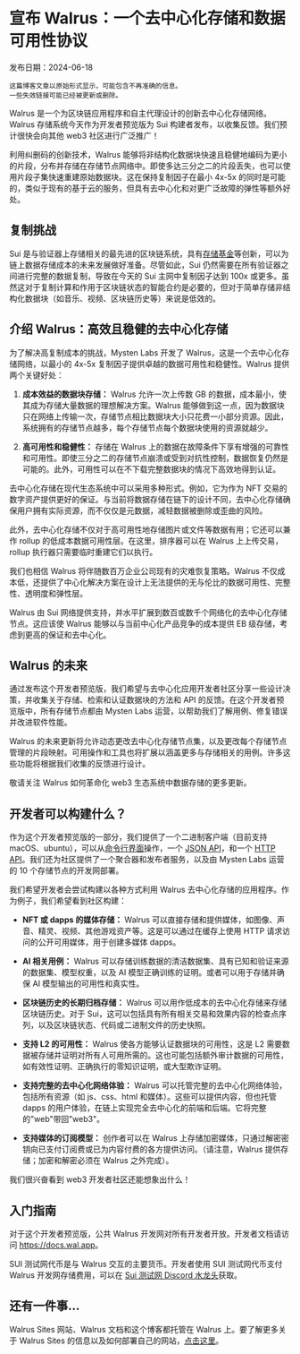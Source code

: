 # 宣布 Walrus：一个去中心化存储和数据可用性协议

发布日期：2024-06-18

```admonish warning
这篇博客文章以原始形式显示，可能包含不再准确的信息。
一些失效链接可能已经被更新或删除。
```

Walrus 是一个为区块链应用程序和自主代理设计的创新去中心化存储网络。Walrus 存储系统今天作为开发者预览版为 Sui 构建者发布，以收集反馈。我们预计很快会向其他 web3 社区进行广泛推广！

利用纠删码的创新技术，Walrus 能够将非结构化数据块快速且稳健地编码为更小的片段，分布并存储在存储节点网络中。即使多达三分之二的片段丢失，也可以使用片段子集快速重建原始数据块。这在保持复制因子在最小 4x-5x 的同时是可能的，类似于现有的基于云的服务，但具有去中心化和对更广泛故障的弹性等额外好处。

## 复制挑战

Sui 是与验证器上存储相关的最先进的区块链系统，具有[存储基金](https://docs.sui.io/concepts/tokenomics/storage-fund)等创新，可以为链上数据存储成本的未来发展做好准备。尽管如此，Sui 仍然需要在所有验证器之间进行完整的数据复制，导致在今天的 Sui 主网中复制因子达到 100x 或更多。虽然这对于复制计算和作用于区块链状态的智能合约是必要的，但对于简单存储非结构化数据块（如音乐、视频、区块链历史等）来说是低效的。

## 介绍 Walrus：高效且稳健的去中心化存储

为了解决高复制成本的挑战，Mysten Labs 开发了 Walrus，这是一个去中心化存储网络，以最小的 4x-5x 复制因子提供卓越的数据可用性和稳健性。Walrus 提供两个关键好处：

1. **成本效益的数据块存储：** Walrus 允许一次上传数 GB 的数据，成本最小，使其成为存储大量数据的理想解决方案。Walrus 能够做到这一点，因为数据块只在网络上传输一次，存储节点相比数据块大小只花费一小部分资源。因此，系统拥有的存储节点越多，每个存储节点每个数据块使用的资源就越少。

1. **高可用性和稳健性：** 存储在 Walrus 上的数据在故障条件下享有增强的可靠性和可用性。即使三分之二的存储节点崩溃或受到对抗性控制，数据恢复仍然是可能的。此外，可用性可以在不下载完整数据块的情况下高效地得到认证。

去中心化存储在现代生态系统中可以采用多种形式。例如，它为作为 NFT 交易的数字资产提供更好的保证。与当前将数据存储在链下的设计不同，去中心化存储确保用户拥有实际资源，而不仅仅是元数据，减轻数据被删除或歪曲的风险。

此外，去中心化存储不仅对于高可用性地存储图片或文件等数据有用；它还可以兼作 rollup 的低成本数据可用性层。在这里，排序器可以在 Walrus 上上传交易，rollup 执行器只需要临时重建它们以执行。

我们也相信 Walrus 将伴随数百万企业公司现有的灾难恢复策略。Walrus 不仅成本低，还提供了中心化解决方案在设计上无法提供的无与伦比的数据可用性、完整性、透明度和弹性层。

Walrus 由 Sui 网络提供支持，并水平扩展到数百或数千个网络化的去中心化存储节点。这应该使 Walrus 能够以与当前中心化产品竞争的成本提供 EB 级存储，考虑到更高的保证和去中心化。

## Walrus 的未来

通过发布这个开发者预览版，我们希望与去中心化应用开发者社区分享一些设计决策，并收集关于存储、检索和认证数据块的方法和 API 的反馈。在这个开发者预览版中，所有存储节点都由 Mysten Labs 运营，以帮助我们了解用例、修复错误并改进软件性能。

Walrus 的未来更新将允许动态更改去中心化存储节点集，以及更改每个存储节点管理的片段映射。可用操作和工具也将扩展以涵盖更多与存储相关的用例。许多这些功能将根据我们收集的反馈进行设计。

敬请关注 Walrus 如何革命化 web3 生态系统中数据存储的更多更新。

## 开发者可以构建什么？

作为这个开发者预览版的一部分，我们提供了一个二进制客户端（目前支持 macOS、ubuntu），可以从[命令行界面](../usage/client-cli_zh.md)操作，一个 [JSON API](../usage/json-api_zh.md)，和一个 [HTTP API](../usage/web-api_zh.md)。我们还为社区提供了一个聚合器和发布者服务，以及由 Mysten Labs 运营的 10 个存储节点的开发网部署。

我们希望开发者会尝试构建以各种方式利用 Walrus 去中心化存储的应用程序。作为例子，我们希望看到社区构建：

- **NFT 或 dapps 的媒体存储：** Walrus 可以直接存储和提供媒体，如图像、声音、精灵、视频、其他游戏资产等。这是可以通过在缓存上使用 HTTP 请求访问的公开可用媒体，用于创建多媒体 dapps。

- **AI 相关用例：** Walrus 可以存储训练数据的清洁数据集、具有已知和验证来源的数据集、模型权重，以及 AI 模型正确训练的证明。或者可以用于存储并确保 AI 模型输出的可用性和真实性。

- **区块链历史的长期归档存储：** Walrus 可以用作低成本的去中心化存储来存储区块链历史。对于 Sui，这可以包括具有所有相关交易和效果内容的检查点序列，以及区块链状态、代码或二进制文件的历史快照。

- **支持 L2 的可用性：** Walrus 使各方能够认证数据块的可用性，这是 L2 需要数据被存储并证明对所有人可用所需的。这也可能包括额外审计数据的可用性，如有效性证明、正确执行的零知识证明，或大型欺诈证明。

- **支持完整的去中心化网络体验：** Walrus 可以托管完整的去中心化网络体验，包括所有资源（如 js、css、html 和媒体）。这些可以提供内容，但也托管 dapps 的用户体验，在链上实现完全去中心化的前端和后端。它将完整的"web"带回"web3"。

- **支持媒体的订阅模型：** 创作者可以在 Walrus 上存储加密媒体，只通过解密密钥向已支付订阅费或已为内容付费的各方提供访问。（请注意，Walrus 提供存储；加密和解密必须在 Walrus 之外完成）。

我们很兴奋看到 web3 开发者社区还能想象出什么！

## 入门指南

对于这个开发者预览版，公共 Walrus 开发网对所有开发者开放。开发者文档请访问 <https://docs.wal.app>。

SUI 测试网代币是与 Walrus 交互的主要货币。开发者使用 SUI 测试网代币支付 Walrus 开发网存储费用，可以在 [Sui 测试网 Discord 水龙头](https://discord.com/channels/916379725201563759/1037811694564560966)获取。

## 还有一件事...

<!-- markdownlint-disable descriptive-link-text -->
Walrus Sites 网站、Walrus 文档和这个博客都托管在 Walrus 上。要了解更多关于 Walrus Sites 的信息以及如何部署自己的网站，[点击这里](../walrus-sites/intro_zh.md)。